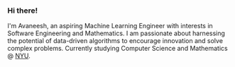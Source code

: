 ### **Hi there!**

I'm Avaneesh, an aspiring Machine Learning Engineer with interests in Software Engineering and Mathematics. I am passionate about harnessing the potential of data-driven algorithms to encourage innovation and solve complex problems. Currently studying Computer Science and Mathematics @ <a href = "https://www.nyu.edu">NYU</a>.

<!--
**avaneeshdevkota/avaneeshdevkota** is a ✨ _special_ ✨ repository because its `README.md` (this file) appears on your GitHub profile.

Here are some ideas to get you started:

- 🔭 I’m currently working on ...
- 🌱 I’m currently learning ...
- 👯 I’m looking to collaborate on ...
- 🤔 I’m looking for help with ...
- 💬 Ask me about ...
- 📫 How to reach me: ...
- 😄 Pronouns: ...
- ⚡ Fun fact: ...
-->
